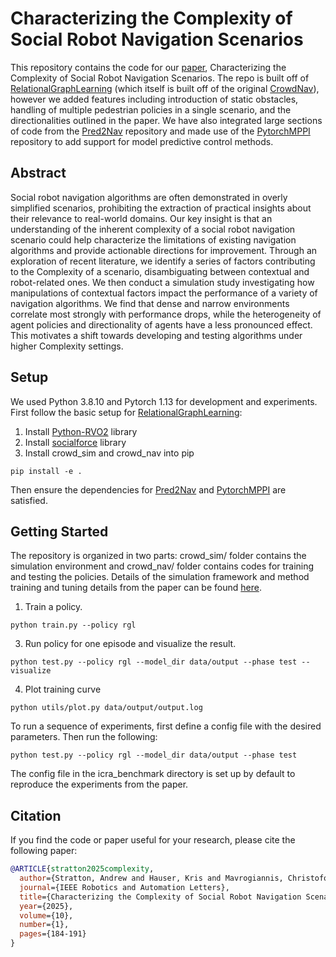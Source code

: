 # Characterizing the Complexity of Social Robot Navigation Scenarios
This repository contains the code for our [paper](https://arxiv.org/abs/2405.11410), Characterizing the Complexity of Social Robot Navigation Scenarios. The repo is built off of [RelationalGraphLearning](https://github.com/ChanganVR/RelationalGraphLearning) (which itself is built off of the original [CrowdNav](https://github.com/vita-epfl/CrowdNav)), however we added features including introduction of static obstacles, handling of multiple pedestrian policies in a single scenario, and the directionalities outlined in the paper. We have also integrated large sections of code from the [Pred2Nav](https://github.com/sriyash421/Pred2Nav) repository and made use of the [PytorchMPPI](https://github.com/UM-ARM-Lab/pytorch_mppi) repository to add support for model predictive control methods.


## Abstract
Social robot navigation algorithms are often demonstrated in overly simplified scenarios, prohibiting the extraction of practical insights about their relevance to real-world domains. Our key insight is that an understanding of the inherent complexity of a social robot navigation scenario could help characterize the limitations of existing navigation algorithms and provide actionable directions for improvement. Through an exploration of recent literature, we identify a series of factors contributing to the Complexity of a scenario, disambiguating between contextual and robot-related ones. We then conduct a simulation study investigating how manipulations of contextual factors impact the performance of a variety of navigation algorithms. We find that dense and narrow environments correlate most strongly with performance drops, while the heterogeneity of agent policies and directionality of agents have a less pronounced effect. This motivates a shift towards developing and testing algorithms under higher Complexity settings.

## Setup
We used Python 3.8.10 and Pytorch 1.13 for development and experiments.
First follow the basic setup for [RelationalGraphLearning](https://github.com/ChanganVR/RelationalGraphLearning):

1. Install [Python-RVO2](https://github.com/sybrenstuvel/Python-RVO2) library
2. Install [socialforce](https://github.com/ChanganVR/socialforce) library
2. Install crowd_sim and crowd_nav into pip
```
pip install -e .
```

Then ensure the dependencies for [Pred2Nav](https://github.com/sriyash421/Pred2Nav) and [PytorchMPPI](https://github.com/UM-ARM-Lab/pytorch_mppi) are satisfied.

## Getting Started
The repository is organized in two parts: crowd_sim/ folder contains the simulation environment and
crowd_nav/ folder contains codes for training and testing the policies. Details of the simulation framework and method training and tuning details from the paper can be found
[here](crowd_sim/README.md).


1. Train a policy.
```
python train.py --policy rgl
```
3. Run policy for one episode and visualize the result.
```
python test.py --policy rgl --model_dir data/output --phase test --visualize
```
4. Plot training curve
```
python utils/plot.py data/output/output.log
```

To run a sequence of experiments, first define a config file with the desired parameters. Then run the following:
```
python test.py --policy rgl --model_dir data/output --phase test
```
The config file in the icra_benchmark directory is set up by default to reproduce the experiments from the paper.


## Citation
If you find the code or paper useful for your research, please cite the following paper:
```bibtex
@ARTICLE{stratton2025complexity,
  author={Stratton, Andrew and Hauser, Kris and Mavrogiannis, Christoforos},
  journal={IEEE Robotics and Automation Letters}, 
  title={Characterizing the Complexity of Social Robot Navigation Scenarios}, 
  year={2025},
  volume={10},
  number={1},
  pages={184-191}
}
```
